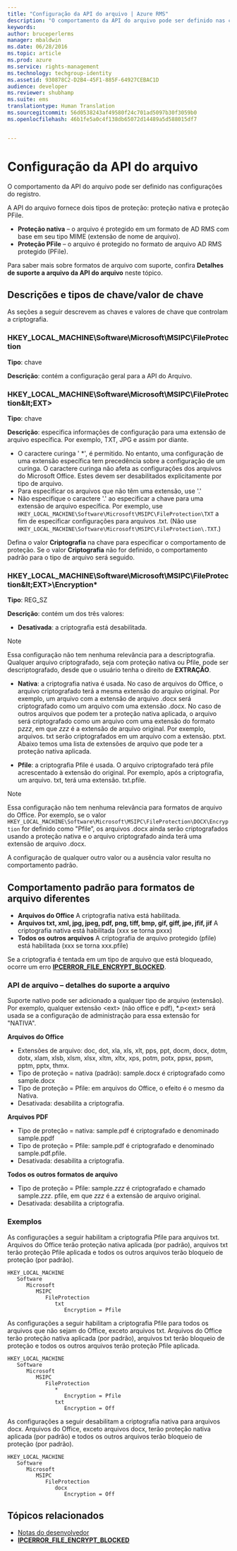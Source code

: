 ```yaml
---
title: "Configuração da API do arquivo | Azure RMS"
description: "O comportamento da API do arquivo pode ser definido nas configurações do registro."
keywords: 
author: bruceperlerms
manager: mbaldwin
ms.date: 06/28/2016
ms.topic: article
ms.prod: azure
ms.service: rights-management
ms.technology: techgroup-identity
ms.assetid: 930878C2-D2B4-45F1-885F-64927CEBAC1D
audience: developer
ms.reviewer: shubhamp
ms.suite: ems
translationtype: Human Translation
ms.sourcegitcommit: 56d0538243af49580f24c701ad5097b30f3059b0
ms.openlocfilehash: 46b1fe5a0c4f138db65072d14489a5d588015df7


---
```


# Configuração da API do arquivo


O comportamento da API do arquivo pode ser definido nas configurações do registro.

A API do arquivo fornece dois tipos de proteção: proteção nativa e proteção PFile.

-   **Proteção nativa** – o arquivo é protegido em um formato de AD RMS com base em seu tipo MIME (extensão de nome de arquivo).
-   **Proteção PFile** – o arquivo é protegido no formato de arquivo AD RMS protegido (PFile).

Para saber mais sobre formatos de arquivo com suporte, confira **Detalhes de suporte a arquivo da API do arquivo** neste tópico.

## Descrições e tipos de chave/valor de chave

As seções a seguir descrevem as chaves e valores de chave que controlam a criptografia.

### HKEY_LOCAL_MACHINE\Software\Microsoft\MSIPC\FileProtection

**Tipo**: chave

**Descrição**: contém a configuração geral para a API do Arquivo.

### HKEY_LOCAL_MACHINE\Software\Microsoft\MSIPC\FileProtection\&lt;EXT&gt;

**Tipo**: chave

**Descrição**: especifica informações de configuração para uma extensão de arquivo específica. Por exemplo, TXT, JPG e assim por diante.

- O caractere curinga ' *', é permitido. No entanto, uma configuração de uma extensão específica tem precedência sobre a configuração de um curinga. O caractere curinga não afeta as configurações dos arquivos do Microsoft Office. Estes devem ser desabilitados explicitamente por tipo de arquivo.
- Para especificar os arquivos que não têm uma extensão, use '.'
- Não especifique o caractere '.' ao especificar a chave para uma extensão de arquivo específica. Por exemplo, use `HKEY_LOCAL_MACHINE\Software\Microsoft\MSIPC\FileProtection\TXT` a fim de especificar configurações para arquivos .txt. (Não use `HKEY_LOCAL_MACHINE\Software\Microsoft\MSIPC\FileProtection\.TXT`.)

Defina o valor **Criptografia** na chave para especificar o comportamento de proteção. Se o valor **Criptografia** não for definido, o comportamento padrão para o tipo de arquivo será seguido.


### HKEY_LOCAL_MACHINE\Software\Microsoft\MSIPC\FileProtection\&lt;EXT&gt;\Encryption*

**Tipo**: REG_SZ

**Descrição**: contém um dos três valores:

- **Desativada**: a criptografia está desabilitada.

> [!Note] 
> Essa configuração não tem nenhuma relevância para a descriptografia. Qualquer arquivo criptografado, seja com proteção nativa ou Pfile, pode ser descriptografado, desde que o usuário tenha o direito de **EXTRAÇÃO**.

- **Nativa**: a criptografia nativa é usada. No caso de arquivos do Office, o arquivo criptografado terá a mesma extensão do arquivo original. Por exemplo, um arquivo com a extensão de arquivo .docx será criptografado como um arquivo com uma extensão .docx. No caso de outros arquivos que podem ter a proteção nativa aplicada, o arquivo será criptografado como um arquivo com uma extensão do formato p*zzz*, em que *zzz* é a extensão de arquivo original. Por exemplo, arquivos. txt serão criptografados em um arquivo com a extensão. ptxt. Abaixo temos uma lista de extensões de arquivo que pode ter a proteção nativa aplicada.

- **Pfile**: a criptografia Pfile é usada. O arquivo criptografado terá pfile acrescentado à extensão do original. Por exemplo, após a criptografia, um arquivo. txt, terá uma extensão. txt.pfile.


> [!Note] 
> Essa configuração não tem nenhuma relevância para formatos de arquivo do Office. Por exemplo, se o valor `HKEY_LOCAL_MACHINE\Software\Microsoft\MSIPC\FileProtection\DOCX\Encryption` for definido como &quot;Pfile”, os arquivos .docx ainda serão criptografados usando a proteção nativa e o arquivo criptografado ainda terá uma extensão de arquivo .docx.

A configuração de qualquer outro valor ou a ausência valor resulta no comportamento padrão.

## Comportamento padrão para formatos de arquivo diferentes

-   **Arquivos do Office** A criptografia nativa está habilitada.
-   **Arquivos txt, xml, jpg, jpeg, pdf, png, tiff, bmp, gif, giff, jpe, jfif, jif** A criptografia nativa está habilitada (xxx se torna pxxx)
-   **Todos os outros arquivos** A criptografia de arquivo protegido (pfile) está habilitada (xxx se torna xxx.pfile)

Se a criptografia é tentada em um tipo de arquivo que está bloqueado, ocorre um erro [**IPCERROR\_FILE\_ENCRYPT\_BLOCKED**](/rights-management/sdk/2.1/api/win/error%20codes).

### API de arquivo – detalhes do suporte a arquivo

Suporte nativo pode ser adicionado a qualquer tipo de arquivo (extensão). Por exemplo, qualquer extensão &lt;ext&gt; (não office e pdf), \*.p&lt;ext&gt; será usada se a configuração de administração para essa extensão for "NATIVA".

**Arquivos do Office**

-   Extensões de arquivo: doc, dot, xla, xls, xlt, pps, ppt, docm, docx, dotm, dotx, xlam, xlsb, xlsm, xlsx, xltm, xltx, xps, potm, potx, ppsx, ppsm, pptm, pptx, thmx.
-   Tipo de proteção = nativa (padrão): sample.docx é criptografado como sample.docx
-   Tipo de proteção = Pfile: em arquivos do Office, o efeito é o mesmo da Nativa.
-   Desativada: desabilita a criptografia.

**Arquivos PDF**

-   Tipo de proteção = nativa: sample.pdf é criptografado e denominado sample.ppdf
-   Tipo de proteção = Pfile: sample.pdf é criptografado e denominado sample.pdf.pfile.
-   Desativada: desabilita a criptografia.

**Todos os outros formatos de arquivo**

-   Tipo de proteção = Pfile: sample.*zzz* é criptografado e chamado sample.*zzz*. pfile, em que *zzz* é a extensão de arquivo original.
-   Desativada: desabilita a criptografia.

### Exemplos

As configurações a seguir habilitam a criptografia Pfile para arquivos txt. Arquivos do Office terão proteção nativa aplicada (por padrão), arquivos txt terão proteção Pfile aplicada e todos os outros arquivos terão bloqueio de proteção (por padrão).

```
HKEY_LOCAL_MACHINE
   Software
      Microsoft
         MSIPC
            FileProtection
               txt
                  Encryption = Pfile
```

As configurações a seguir habilitam a criptografia Pfile para todos os arquivos que não sejam do Office, exceto arquivos txt. Arquivos do Office terão proteção nativa aplicada (por padrão), arquivos txt terão bloqueio de proteção e todos os outros arquivos terão proteção Pfile aplicada.

```
HKEY_LOCAL_MACHINE
   Software
      Microsoft
         MSIPC
            FileProtection
               *
                  Encryption = Pfile
               txt
                  Encryption = Off
```

As configurações a seguir desabilitam a criptografia nativa para arquivos docx. Arquivos do Office, exceto arquivos docx, terão proteção nativa aplicada (por padrão) e todos os outros arquivos terão bloqueio de proteção (por padrão).

```
HKEY_LOCAL_MACHINE
   Software
      Microsoft
         MSIPC
            FileProtection
               docx
                  Encryption = Off
```

## Tópicos relacionados

* [Notas do desenvolvedor](developer-notes.md)
* [**IPCERROR\_FILE\_ENCRYPT\_BLOCKED**](/rights-management/sdk/2.1/api/win/error%20codes)
 

 



<!--HONumber=Jul16_HO3-->


